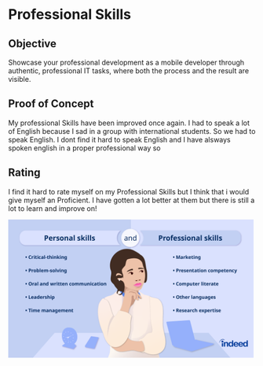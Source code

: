 # Professional Skills

## Objective

Showcase your professional development as a mobile developer through authentic, professional IT tasks, where both the process and the result are visible.

## Proof of Concept

My professional Skills have been improved once again. I had to speak a lot of English because I sad in a group with international students. So we had to speak English. I dont find it hard to speak English and I have alsways spoken english in a proper professional way so

## Rating

I find it hard to rate myself on my Professional Skills but I think that i would give myself an Proficient. I have gotten a lot better at them but there is still a lot to learn and improve on!

<img src="/documentation/img/professional skills.png" width="500"/>
